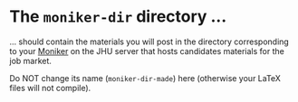 # The `moniker-dir` directory ...

... should contain the materials you will post in the directory corresponding to your [Moniker](https://llorracc.github.io/JobMarket/Notation) on the JHU server that hosts candidates materials for the job market.

Do NOT change its name (`moniker-dir-made`) here (otherwise your LaTeX files will not compile).
